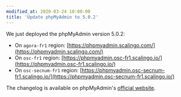 ```yaml
---
modified_at: 2020-03-24 10:00:00
title: 'Update phpMyAdmin to 5.0.2'
---
```


We just deployed the phpMyAdmin version 5.0.2:
- On `agora-fr1` region:
  [https://phpmyadmin.scalingo.com/](https://phpmyadmin.scalingo.com/)
- On `osc-fr1` region:
  [https://phpmyadmin.osc-fr1.scalingo.io/](https://phpmyadmin.osc-fr1.scalingo.io/)
- On `osc-secnum-fr1` region:
  [https://phpmyadmin.osc-secnum-fr1.scalingo.io/](https://phpmyadmin.osc-secnum-fr1.scalingo.io/)

The changelog is available on phpMyAdmin's [official
website](https://www.phpmyadmin.net/news/2020/3/21/phpmyadmin-495-and-502-are-released/).
